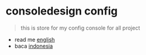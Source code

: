 # consoledesign config
> this is store for my config console for all project

 - read me [english](https://github.com/syifarahmat/consoledesign/blob/master/readme.en.md)
 - baca [indonesia](https://github.com/syifarahmat/consoledesign/blob/master/readme.id.md)
